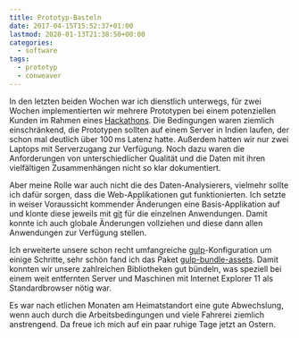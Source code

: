 ```yaml
---
title: Prototyp-Basteln
date: 2017-04-15T15:52:37+01:00
lastmod: 2020-01-13T21:38:50+00:00
categories:
  - software
tags: 
  - prototyp
  - conweaver
---
```

In den letzten beiden Wochen war ich dienstlich unterwegs, für zwei Wochen implementierten wir mehrere Prototypen bei einem potenziellen Kunden im Rahmen eines [Hackathons](https://de.wikipedia.org/wiki/Hackathon). Die Bedingungen waren ziemlich einschränkend, die Prototypen sollten auf einem Server in Indien laufen, der schon mal deutlich über 100&thinsp;ms Latenz hatte. Außerdem hatten wir nur zwei Laptops mit Serverzugang zur Verfügung. Noch dazu waren die Anforderungen von unterschiedlicher Qualität und die Daten mit ihren vielfältigen Zusammenhängen nicht so klar dokumentiert. 

Aber meine Rolle war auch nicht die des Daten-Analysierers, vielmehr sollte ich dafür sorgen, dass die Web-Applikationen gut funktionierten. Ich setzte in weiser Voraussicht kommender Änderungen eine Basis-Applikation auf und klonte diese jeweils mit [git](https://git-scm.com/) für die einzelnen Anwendungen. Damit konnte ich auch globale Änderungen vollziehen und diese dann allen Anwendungen zur Verfügung stellen. 

Ich erweiterte unsere schon recht umfangreiche [gulp](http://gulpjs.com/)-Konfiguration um einige Schritte, sehr schön fand ich das Paket [gulp-bundle-assets](https://www.npmjs.com/package/gulp-bundle-assets). Damit konnten wir unsere zahlreichen Bibliotheken gut bündeln, was speziell bei einem weit entfernten Server und Maschinen mit Internet Explorer 11 als Standardbrowser nötig war. 

Es war nach etlichen Monaten am Heimatstandort eine gute Abwechslung, wenn auch durch die Arbeitsbedingungen und viele Fahrerei ziemlich anstrengend. Da freue ich mich auf ein paar ruhige Tage jetzt an Ostern. 